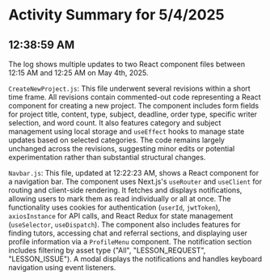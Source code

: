 # Activity Summary for 5/4/2025

## 12:38:59 AM
The log shows multiple updates to two React component files between 12:15 AM and 12:25 AM on May 4th, 2025.

`CreateNewProject.js`: This file underwent several revisions within a short time frame.  All revisions contain commented-out code representing a React component for creating a new project. The component includes form fields for project title, content, type, subject, deadline, order type, specific writer selection, and word count.  It also features category and subject management using local storage and `useEffect` hooks to manage state updates based on selected categories. The code remains largely unchanged across the revisions, suggesting minor edits or potential experimentation rather than substantial structural changes.


`Navbar.js`: This file, updated at 12:22:23 AM, shows a React component for a navigation bar.  The component uses Next.js's `useRouter` and `useClient` for routing and client-side rendering. It fetches and displays notifications, allowing users to mark them as read individually or all at once.  The functionality uses cookies for authentication (`userId`, `jwtToken`),  `axiosInstance` for API calls, and React Redux for state management (`useSelector`, `useDispatch`).  The component also includes features for finding tutors, accessing chat and referral sections, and displaying user profile information via a `ProfileMenu` component.  The notification section includes filtering by asset type ("All", "LESSON_REQUEST", "LESSON_ISSUE").  A modal displays the notifications and handles keyboard navigation using event listeners.
